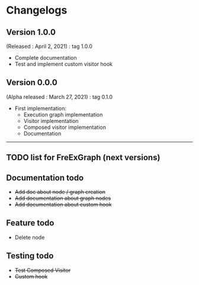 # Changelogs

## Version 1.0.0 
(Released : April 2, 2021) : tag 1.0.0
* Complete documentation
* Test and implement custom visitor hook

## Version 0.0.0
(Alpha released : March 27, 2021) : tag 0.1.0
* First implementation: 
    * Execution graph implementation
    * Visitor implementation
    * Composed visitor implementation
    * Documentation
    

---

## TODO list for FreExGraph (next versions)

## Documentation todo

* ~~Add doc about node / graph creation~~
* ~~Add documentation about graph nodes~~
* ~~Add documentation about custom hook~~

## Feature todo

* Delete node 

## Testing todo

* ~~Test Composed Visitor~~
* ~~Custom hook~~

